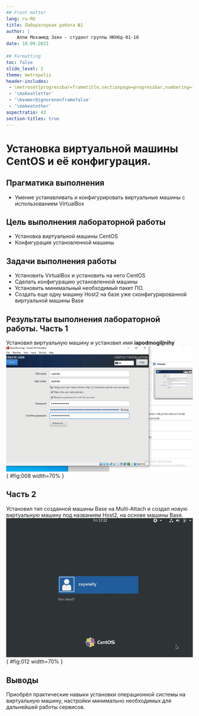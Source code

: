 ```yaml
---
## Front matter
lang: ru-RU
title: Лабораторная работа №1
author: |
	Алли Мохамед Заян - студент группы НКНбд-01-18
date: 18.09.2021

## Formatting
toc: false
slide_level: 2
theme: metropolis
header-includes:
 - \metroset{progressbar=frametitle,sectionpage=progressbar,numbering=fraction}
 - '\makeatletter'
 - '\beamer@ignorenonframefalse'
 - '\makeatother'
aspectratio: 43
section-titles: true
---
```


# Установка виртуальной машины CentOS и её конфигурация.

## Прагматика выполнения

- Умение устанавливать и конфигурировать виртуальные машины с использованием VirtualBox

## Цель выполнения лабораторной работы

- Установка виртуальной машины CentOS
- Конфигурация установленной машины

## Задачи выполнения работы

- Установить VirtualBox и установить на него CentOS
- Сделать конфигурацию установленной машины
- Установить минимальный необходимый пакет ПО.
- Создать еще одну машину Host2 на базе уже сконфигурированной виртуальной машины Base

## Результаты выполнения лабораторной работы. Часть 1
Установил виртуальную машину и установил имя $\textbf{iapodmogiljnihy}$
![Название рисунка$\label{fig8}$](../images/8.png){ #fig:008 width=70% }

## Часть 2
Установил тип созданной машины Base на Multi-Attach и создал новую виртуальную машину под названием Host2, на основе машины Base.
![Название рисунка$\label{fig12}$](../images/12.png){ #fig:012 width=70% }


## Выводы

Приобрёл практические навыки установки операционной системы на виртуальную машину, настройки минимально необходимых для
дальнейшей работы сервисов.

